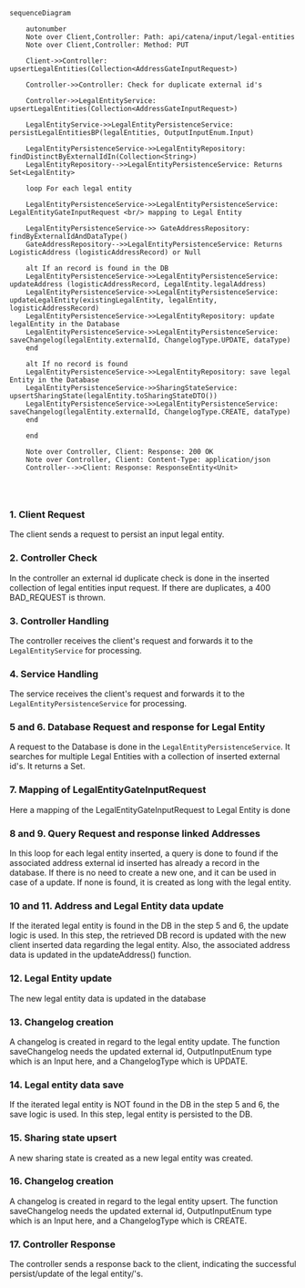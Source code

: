 ````mermaid
sequenceDiagram

    autonumber
    Note over Client,Controller: Path: api/catena/input/legal-entities
    Note over Client,Controller: Method: PUT

    Client->>Controller: upsertLegalEntities(Collection<AddressGateInputRequest>)

    Controller->>Controller: Check for duplicate external id's

    Controller->>LegalEntityService: upsertLegalEntities(Collection<AddressGateInputRequest>)

    LegalEntityService->>LegalEntityPersistenceService: persistLegalEntitiesBP(legalEntities, OutputInputEnum.Input)

    LegalEntityPersistenceService->>LegalEntityRepository: findDistinctByExternalIdIn(Collection<String>) 
    LegalEntityRepository-->>LegalEntityPersistenceService: Returns Set<LegalEntity>

    loop For each legal entity

    LegalEntityPersistenceService->>LegalEntityPersistenceService: LegalEntityGateInputRequest <br/> mapping to Legal Entity

    LegalEntityPersistenceService->> GateAddressRepository: findByExternalIdAndDataType()
    GateAddressRepository-->>LegalEntityPersistenceService: Returns LogisticAddress (logisticAddressRecord) or Null

    alt If an record is found in the DB
    LegalEntityPersistenceService->>LegalEntityPersistenceService: updateAddress (logisticAddressRecord, LegalEntity.legalAddress)
    LegalEntityPersistenceService->>LegalEntityPersistenceService: updateLegalEntity(existingLegalEntity, legalEntity, logisticAddressRecord)
    LegalEntityPersistenceService->>LegalEntityRepository: update legalEntity in the Database
    LegalEntityPersistenceService->>LegalEntityPersistenceService: saveChangelog(legalEntity.externalId, ChangelogType.UPDATE, dataType)
    end

    alt If no record is found
    LegalEntityPersistenceService->>LegalEntityRepository: save legal Entity in the Database
    LegalEntityPersistenceService->>SharingStateService: upsertSharingState(legalEntity.toSharingStateDTO())
    LegalEntityPersistenceService->>LegalEntityPersistenceService: saveChangelog(legalEntity.externalId, ChangelogType.CREATE, dataType)
    end

    end

    Note over Controller, Client: Response: 200 OK 
    Note over Controller, Client: Content-Type: application/json
    Controller-->>Client: Response: ResponseEntity<Unit>




````

### 1. Client Request

The client sends a request to persist an input legal entity.

### 2. Controller Check

In the controller an external id duplicate check is done in the inserted collection of legal entities input request. If there are duplicates, a 400 BAD_REQUEST
is thrown.

### 3. Controller Handling

The controller receives the client's request and forwards it to the `LegalEntityService` for processing.

### 4. Service Handling

The service receives the client's request and forwards it to the `LegalEntityPersistenceService` for processing.

### 5 and 6. Database Request and response for Legal Entity

A request to the Database is done in the `LegalEntityPersistenceService`. It searches for multiple Legal Entities with a collection of inserted external id's.
It returns a Set<LegalEntity>.

### 7. Mapping of LegalEntityGateInputRequest

Here a mapping of the LegalEntityGateInputRequest to Legal Entity is done

### 8 and 9. Query Request and response linked Addresses

In this loop for each legal entity inserted, a query is done to found if the associated address external id inserted has already a record in the database. If
there is no need to create a new one, and it can be used in case of a update. If none is found, it is created as long with the legal entity.

### 10 and 11. Address and Legal Entity data update

If the iterated legal entity is found in the DB in the step 5 and 6, the update logic is used. In this step, the retrieved DB record is updated with the new
client inserted data regarding the legal entity. Also, the associated address data is updated in the updateAddress() function.

### 12. Legal Entity update

The new legal entity data is updated in the database

### 13. Changelog creation

A changelog is created in regard to the legal entity update. The function saveChangelog needs the updated external id, OutputInputEnum type which is an Input
here, and a ChangelogType which is UPDATE.

### 14. Legal entity data save

If the iterated legal entity is NOT found in the DB in the step 5 and 6, the save logic is used. In this step, legal entity is persisted to the DB.

### 15. Sharing state upsert

A new sharing state is created as a new legal entity was created.

### 16. Changelog creation

A changelog is created in regard to the legal entity upsert. The function saveChangelog needs the updated external id, OutputInputEnum type which is an Input
here, and a ChangelogType which is CREATE.

### 17. Controller Response

The controller sends a response back to the client, indicating the successful persist/update of the legal entity/'s.